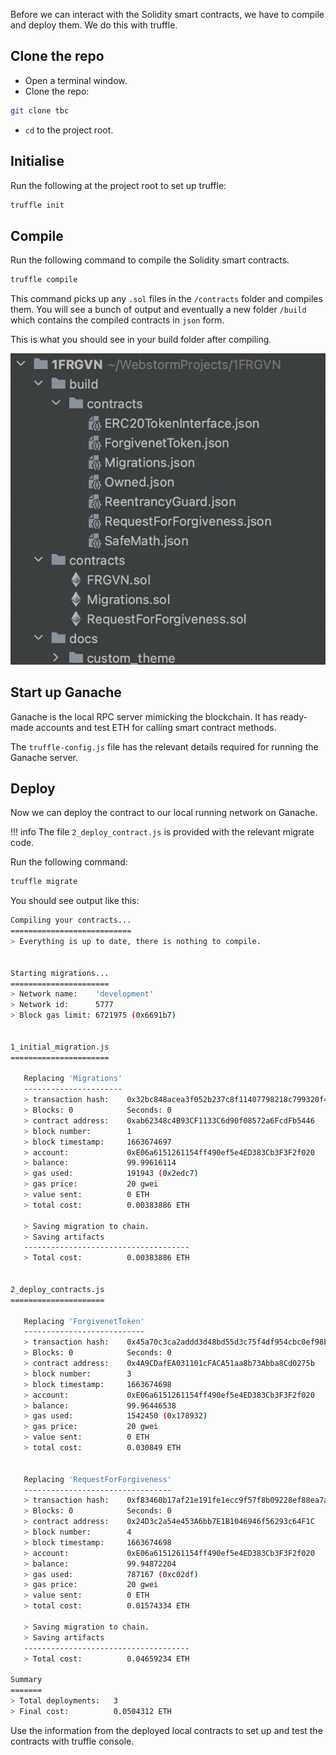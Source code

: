 Before we can interact with the Solidity smart contracts, we have to compile and deploy them. We do this with truffle.

## Clone the repo

* Open a terminal window.
* Clone the repo:
```bash
git clone tbc 
```
* `cd` to the project root.

## Initialise

Run the following at the project root to set up truffle:

```bash
truffle init
```

## Compile 

Run the following command to compile the Solidity smart contracts.

```bash
truffle compile
```

This command picks up any `.sol` files in the `/contracts` folder and compiles them. You will see a bunch of output and eventually a new folder `/build` which contains the compiled contracts in `json` form.

This is what you should see in your build folder after compiling.

![My compiled contracts](./images/compiled-contracts.png)

## Start up Ganache

Ganache is the local RPC server mimicking the blockchain. It has ready-made accounts and test ETH for calling smart contract methods.

The `truffle-config.js` file has the relevant details required for running the Ganache server.

## Deploy

Now we can deploy the contract to our local running network on Ganache.

!!! info
    The file `2_deploy_contract.js` is provided with the relevant migrate code. 

Run the following command:

```bash
truffle migrate
```

You should see output like this:

```bash
Compiling your contracts...
===========================
> Everything is up to date, there is nothing to compile.


Starting migrations...
======================
> Network name:    'development'
> Network id:      5777
> Block gas limit: 6721975 (0x6691b7)


1_initial_migration.js
======================

   Replacing 'Migrations'
   ----------------------
   > transaction hash:    0x32bc848acea3f052b237c8f11407798218c799320f43fe8340c8e1447606e41d
   > Blocks: 0            Seconds: 0
   > contract address:    0xab62348c4B93CF1133C6d90f08572a6FcdFb5446
   > block number:        1
   > block timestamp:     1663674697
   > account:             0xE06a6151261154ff490ef5e4ED383Cb3F3F2f020
   > balance:             99.99616114
   > gas used:            191943 (0x2edc7)
   > gas price:           20 gwei
   > value sent:          0 ETH
   > total cost:          0.00383886 ETH

   > Saving migration to chain.
   > Saving artifacts
   -------------------------------------
   > Total cost:          0.00383886 ETH


2_deploy_contracts.js
=====================

   Replacing 'ForgivenetToken'
   ---------------------------
   > transaction hash:    0x45a70c3ca2addd3d48bd55d3c75f4df954cbc0ef98b5f505722749fbc6218cba
   > Blocks: 0            Seconds: 0
   > contract address:    0x4A9CDafEA031101cFACA51aa8b73Abba8Cd0275b
   > block number:        3
   > block timestamp:     1663674698
   > account:             0xE06a6151261154ff490ef5e4ED383Cb3F3F2f020
   > balance:             99.96446538
   > gas used:            1542450 (0x178932)
   > gas price:           20 gwei
   > value sent:          0 ETH
   > total cost:          0.030849 ETH


   Replacing 'RequestForForgiveness'
   ---------------------------------
   > transaction hash:    0xf83460b17af21e191fe1ecc9f57f8b09228ef88ea7a71be111aac39ed668a09f
   > Blocks: 0            Seconds: 0
   > contract address:    0x24D3c2a54e453A6bb7E1B1046946f56293c64F1C
   > block number:        4
   > block timestamp:     1663674698
   > account:             0xE06a6151261154ff490ef5e4ED383Cb3F3F2f020
   > balance:             99.94872204
   > gas used:            787167 (0xc02df)
   > gas price:           20 gwei
   > value sent:          0 ETH
   > total cost:          0.01574334 ETH

   > Saving migration to chain.
   > Saving artifacts
   -------------------------------------
   > Total cost:          0.04659234 ETH

Summary
=======
> Total deployments:   3
> Final cost:          0.0504312 ETH

```

Use the information from the deployed local contracts to set up and test the contracts with truffle console.